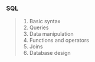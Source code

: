 ### SQL

> 1. Basic syntax
> 2. Queries
> 3. Data manipulation
> 4. Functions and operators
> 5. Joins
> 6. Database design
